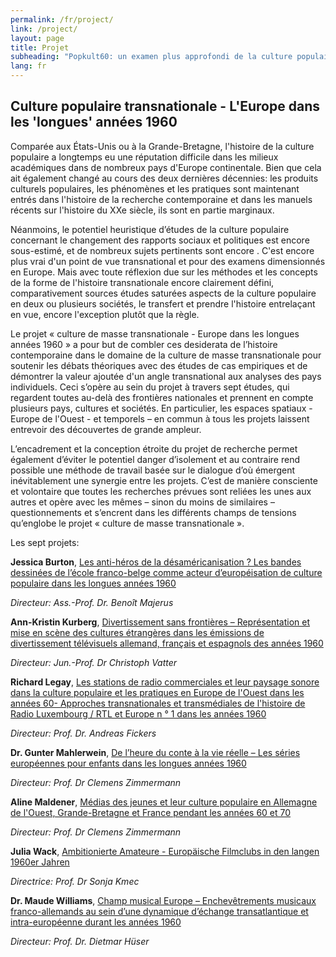 ```yaml
---
permalink: /fr/project/
link: /project/
layout: page
title: Projet
subheading: "Popkult60: un examen plus approfondi de la culture populaire des longues années 1960"
lang: fr
---
```


## Culture populaire transnationale - L'Europe dans les 'longues' années 1960 

<!-- more -->
Comparée aux États-Unis ou à la Grande-Bretagne, l'histoire de la culture populaire a longtemps eu une réputation difficile dans les milieux académiques dans de nombreux pays d'Europe continentale. Bien que cela ait également changé au cours des deux dernières décennies: les produits culturels populaires, les phénomènes et les pratiques sont maintenant entrés dans l'histoire de la recherche contemporaine et dans les manuels récents sur l'histoire du XXe siècle, ils sont en partie marginaux.

Néanmoins, le potentiel heuristique d’études de la culture populaire concernant le changement des rapports sociaux et politiques est encore sous-estimé, et de nombreux sujets pertinents sont encore . C'est encore plus vrai d'un point de vue transnational et pour des examens dimensionnés en Europe. Mais avec toute réflexion due sur les méthodes et les concepts de la forme de l'histoire transnationale encore clairement défini, comparativement sources études saturées aspects de la culture populaire en deux ou plusieurs sociétés, le transfert et prendre l'histoire entrelaçant en vue, encore l'exception plutôt que la règle.

Le projet « culture de masse  transnationale - Europe dans les longues années 1960 » a pour but de combler ces desiderata de l’histoire contemporaine dans le domaine de la culture de masse transnationale pour soutenir les débats théoriques avec des études de cas empiriques et de démontrer la valeur ajoutée d'un angle transnational aux analyses des pays individuels. Ceci s’opère au sein du projet à travers sept études, qui regardent toutes au-delà des frontières nationales et prennent en compte plusieurs pays, cultures et sociétés. En particulier, les espaces spatiaux - Europe de l'Ouest - et temporels – en commun à tous les projets laissent entrevoir des découvertes de grande ampleur.

L’encadrement et la conception étroite du projet de recherche permet également d’éviter le potentiel danger d’isolement et au contraire rend possible une méthode de travail basée sur le dialogue d’où émergent inévitablement une synergie entre les projets. C’est de manière consciente et volontaire que toutes les recherches prévues sont reliées les unes aux autres et opère avec les mêmes – sinon du moins de similaires – questionnements et s’encrent dans les différents champs de tensions qu’englobe le projet « culture de masse transnationale ».

Les sept projets:


**Jessica Burton**, [Les anti-héros de la désaméricanisation ? Les bandes dessinées de l’école franco-belge comme acteur d’européisation de culture populaire dans les longues années 1960](../assets/pdf/burton-fr.pdf)


*Directeur: Ass.-Prof. Dr. Benoît Majerus*



**Ann-Kristin Kurberg**, [Divertissement sans frontières – Représentation et mise en scène des cultures étrangères dans les émissions de divertissement télévisuels allemand, français et espagnols des années 1960](../assets/pdf/kurberg-fr.pdf)


*Directeur: Jun.-Prof. Dr Christoph Vatter*




**Richard Legay**, [Les stations de radio commerciales et leur paysage sonore dans la culture populaire et les pratiques en Europe de l'Ouest dans les années 60- Approches transnationales et transmédiales de l'histoire de Radio Luxembourg / RTL et Europe n ° 1 dans les années 1960](../assets/pdf/legay-fr.pdf)


*Directeur: Prof. Dr. Andreas Fickers*




**Dr. Gunter Mahlerwein**, [De l’heure du conte à la vie réelle – Les séries européennes pour enfants dans les longues années 1960](../assets/pdf/mahlerwein-fr.pdf)



*Directeur: Prof. Dr Clemens Zimmermann*




**Aline Maldener**, [Médias des jeunes et leur culture populaire en Allemagne de l'Ouest, Grande-Bretagne et France pendant les années 60 et 70](../assets/pdf/maldener-fr.pdf)



*Directeur: Prof. Dr Clemens Zimmermann*




**Julia Wack**, [Ambitionierte Amateure - Europäische Filmclubs in den langen 1960er Jahren](../assets/pdf/wack-fr.pdf)


*Directrice: Prof. Dr Sonja Kmec*



**Dr. Maude Williams**, [Champ musical Europe – Enchevêtrements musicaux franco-allemands au sein d’une dynamique d’échange transatlantique et intra-européenne durant les années 1960](../assets/pdf/williams-fr.pdf)


*Directeur: Prof. Dr. Dietmar Hüser*

